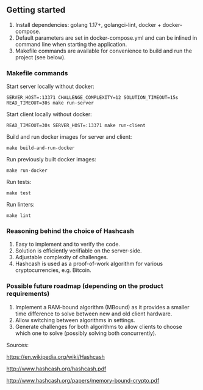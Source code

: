 ## Getting started

1. Install dependencies: golang 1.17+, golangci-lint, docker + docker-compose.
2. Default parameters are set in docker-compose.yml and can be inlined in command line when starting the application.
3. Makefile commands are available for convenience to build and run the project (see below).

### Makefile commands

Start server locally without docker:

`SERVER_HOST=:13371 CHALLENGE_COMPLEXITY=12 SOLUTION_TIMEOUT=15s READ_TIMEOUT=30s make run-server`

Start client locally without docker:

`READ_TIMEOUT=30s SERVER_HOST=:13371 make run-client`

Build and run docker images for server and client:

`make build-and-run-docker`

Run previously built docker images:

`make run-docker`

Run tests:

`make test`

Run linters:

`make lint`

### Reasoning behind the choice of Hashcash 
1. Easy to implement and to verify the code.
2. Solution is efficiently verifiable on the server-side.
3. Adjustable complexity of challenges.
4. Hashcash is used as a proof-of-work algorithm for various cryptocurrencies, e.g. Bitcoin.

### Possible future roadmap (depending on the product requirements)
1. Implement a RAM-bound algorithm (MBound) as it provides a smaller time difference to solve between new and old client hardware.
2. Allow switching between algorithms in settings.
3. Generate challenges for both algorithms to allow clients to choose which one to solve (possibly solving both concurrently).

Sources:

https://en.wikipedia.org/wiki/Hashcash

http://www.hashcash.org/hashcash.pdf

http://www.hashcash.org/papers/memory-bound-crypto.pdf

